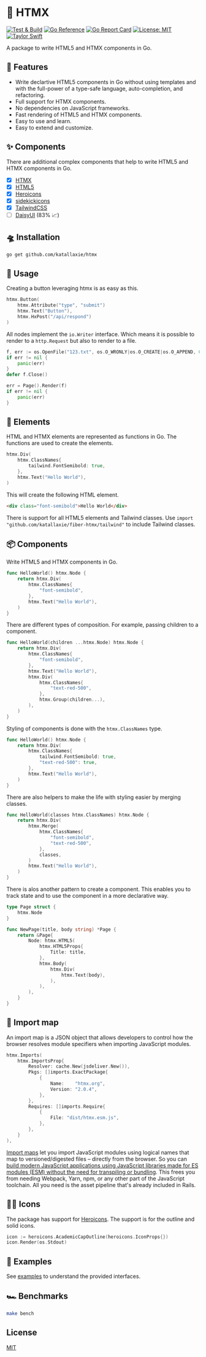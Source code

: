 # 🔨 HTMX

[![Test & Build](https://github.com/katallaxie/htmx/actions/workflows/main.yml/badge.svg)](https://github.com/katallaxie/htmx/actions/workflows/main.yml)
[![Go Reference](https://pkg.go.dev/badge/github.com/katallaxie/htmx.svg)](https://pkg.go.dev/github.com/katallaxie/htmx)
[![Go Report Card](https://goreportcard.com/badge/github.com/katallaxie/htmx)](https://goreportcard.com/report/github.com/katallaxie/htmx)
[![License: MIT](https://img.shields.io/badge/License-MIT-yellow.svg)](https://opensource.org/licenses/MIT)
[![Taylor Swift](https://img.shields.io/badge/secured%20by-taylor%20swift-brightgreen.svg)](https://twitter.com/SwiftOnSecurity)

A package to write HTML5 and HTMX components in Go.

## 🦄 Features

- Write declartive HTML5 components in Go without using templates and with the full-power of a type-safe language, auto-completion, and refactoring.
- Full support for HTMX components.
- No dependencies on JavaScript frameworks.
- Fast rendering of HTML5 and HTMX components.
- Easy to use and learn.
- Easy to extend and customize.

## ✨ Components

There are additional complex components that help to write HTML5 and HTMX components in Go.

- [x] [HTMX](https://htmx.org/)
- [x] [HTML5](https://www.w3.org/TR/2011/WD-html5-20110405/)
- [x] [Heroicons](https://heroicons.com/)
- [x] [sidekickicons](https://sidekickicons.com)
- [x] [TailwindCSS](https://tailwindcss.com/)
- [ ] [DaisyUI](https://daisyui.com/) (83% 📈)

## 🛸 Installation

```bash
go get github.com/katallaxie/htmx
```

## 🧪 Usage

Creating a button leveraging htmx is as easy as this.

```go
htmx.Button(
    htmx.Attribute("type", "submit")
    htmx.Text("Button"),
    htmx.HxPost("/api/respond")
)
```

All nodes implement the `io.Writer` interface. Which means it is possible to render to a `http.Request`
but also to render to a file.

```go
f, err := os.OpenFile("123.txt", os.O_WRONLY|os.O_CREATE|os.O_APPEND, 0600)
if err != nil {
    panic(err)
}
defer f.Close()

err = Page().Render(f)
if err != nil {
    panic(err)
}
```

## 🎨 Elements

HTML and HTMX elements are represented as functions in Go. The functions are used to create the elements.

```go
htmx.Div(
    htmx.ClassNames{
        tailwind.FontSemibold: true,
    },
    htmx.Text("Hello World"),
)
```

This will create the following HTML element.

```html
<div class="font-semibold">Hello World</div>
```

There is support for all HTML5 elements and Tailwind classes. Use `import "github.com/katallaxie/fiber-htmx/tailwind"` to include Tailwind classes.

## 📦 Components

Write HTML5 and HTMX components in Go.

```go
func HelloWorld() htmx.Node {
    return htmx.Div(
        htmx.ClassNames{
            "font-semibold",
        },
        htmx.Text("Hello World"),
    )
}
```

There are different types of composition. For example, passing children to a component.

```go
func HelloWorld(children ...htmx.Node) htmx.Node {
    return htmx.Div(
        htmx.ClassNames{
            "font-semibold",
        },
        htmx.Text("Hello World"),
        htmx.Div(
            htmx.ClassNames{
                "text-red-500",
            },
            htmx.Group(children...),
        ),
    )
}
```

Styling of components is done with the `htmx.ClassNames` type.

```go
func HelloWorld() htmx.Node {
    return htmx.Div(
        htmx.ClassNames{
            tailwind.FontSemibold: true,
            "text-red-500": true,
        },
        htmx.Text("Hello World"),
    )
}
```

There are also helpers to make the life with styling easier by merging classes.

```go
func HelloWorld(classes htmx.ClassNames) htmx.Node {
    return htmx.Div(
        htmx.Merge(
            htmx.ClassNames{
                "font-semibold",
                "text-red-500",
            },
            classes,
        )
        htmx.Text("Hello World"),
    )
}
```

There is alos another pattern to create a component. This enables you to track state and to use the component in a more declarative way.

```go
type Page struct {
	htmx.Node
}

func NewPage(title, body string) *Page {
	return &Page{
		Node: htmx.HTML5(
			htmx.HTML5Props{
				Title: title,
			},
			htmx.Body(
				htmx.Div(
					htmx.Text(body),
				),
			),
		),
	}
}
```

## 🧩 Import map

An import map is a JSON object that allows developers to control how the browser resolves module specifiers when importing JavaScript modules.

```go
htmx.Imports(
    htmx.ImportsProp{
        Resolver: cache.New(jsdeliver.New()),
        Pkgs: []imports.ExactPackage{
            {
                Name:    "htmx.org",
                Version: "2.0.4",
            },
        },
        Requires: []imports.Require{
            {
                File: "dist/htmx.esm.js",
            },
        },
    }
),
```

[Import maps](https://github.com/WICG/import-maps) let you import JavaScript modules using logical names that map to versioned/digested files – directly from the browser. So you can [build modern JavaScript applications using JavaScript libraries made for ES modules (ESM) without the need for transpiling or bundling](https://world.hey.com/dhh/modern-web-apps-without-javascript-bundling-or-transpiling-a20f2755). This frees you from needing Webpack, Yarn, npm, or any other part of the JavaScript toolchain. All you need is the asset pipeline that's already included in Rails.

## 🏄‍♀️ Icons

The package has support for [Heroicons](https://heroicons.com/). The support is for the outline and solid icons.

```go
icon := heroicons.AcademicCapOutline(heroicons.IconProps{})
icon.Render(os.Stdout)
```

## 📄 Examples

See [examples](https://github.com/katallaxie/fiber-htmx/tree/master/examples) to understand the provided interfaces.

## 🏎️ Benchmarks

```bash
make bench
```

## License

[MIT](/LICENSE)

